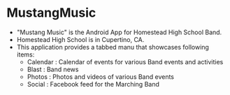MustangMusic
============

* "Mustang Music" is the Android App for Homestead High School Band.
* Homestead High School is in Cupertino, CA.
* This application provides a tabbed manu that showcases following items:
  - Calendar : Calendar of events for various Band events and activities
  - Blast    : Band news
  - Photos   : Photos and videos of various Band events
  - Social   : Facebook feed for the Marching Band

